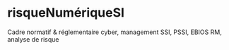 # risqueNumériqueSI
Cadre normatif &amp; réglementaire cyber, management SSI, PSSI, EBIOS RM, analyse de risque
